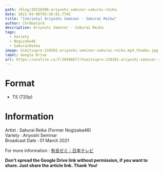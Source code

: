 ```yaml
---
path: /blog/20210306-ariyoshi-seminar-sakurai-reika
date: 2021-03-06T05:56:01.774Z
title: "[Variety] Ariyoshi Seminar - Sakurai Reika"
author: Chr0balord
description: Ariyoshi Seminar - Sakurai Reika
tags:
  - Variety
  - Nogizaka46
  - SakuraiReika
image: himitsupro-210301-ariyoshi-seminar-sakurai-reika.mp4_thumbs.jpg
label: Google Drive
url: https://acefile.co/f/38586677/himitsupro-210301-ariyoshi-seminar-sakurai-reika-mp4
---
```

# Format

* TS (720p)

# Information

Artist : Sakurai Reika (Former Nogizaka46)\
Variety : Ariyoshi Seminar \
Broadcast Date : 01 March 2021

For more information : [有吉ゼミ｜日本テレビ ](https://www.ntv.co.jp/arizemi/)

**Don't spread the Google Drive link without permission, if you want to share. Just share the article link. Thank You!**